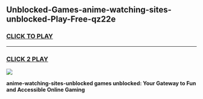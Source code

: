 
## Unblocked-Games-anime-watching-sites-unblocked-Play-Free-qz22e
<h3>
<a href="https://premium76.site?title=anime-watching-sites-unblocked&ref=23A">CLICK TO PLAY</a></h3>
<hr>

<h3>
<a href="https://premium76.site?title=anime-watching-sites-unblocked&ref=23A">CLICK 2 PLAY</a>
  
</h3>

<a href="https://premium76.site?title=anime-watching-sites-unblocked&ref=23A"><img src="https://clearcache.store/games.png"></a>


**anime-watching-sites-unblocked games unblocked: Your Gateway to Fun and Accessible Online Gaming**
